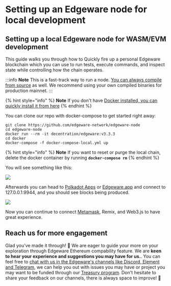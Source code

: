 # Setting up an Edgeware node for local development

## Setting up a local Edgeware node for WASM/EVM development <a id="setting-up-a-edgeware-node-for-ethereumevm-development"></a>

This guide walks you through how to Quickly fire up a personal Edgeware blockchain which you can use to run tests, execute commands, and inspect state while controlling how the chain operates.

:::info
**Note** This is a fast-track way to run a node. [You can always compile from source](https://github.com/hicommonwealth/edgeware-node/tree/v3.2.0) as well. We recommend using your own compiled binaries for production mainnet.
:::

{% hint style="info" %}
**Note** If you don't have [Docker installed, you can quickly install it from here](https://docs.docker.com/get-docker/)
{% endhint %}

You can clone our repo with docker-compose to get started right away:

```text
git clone https://github.com/edgeware-network/edgeware-node
cd edgeware-node
docker run --rm -it decentration/edgeware:v3.3.3
cd docker
docker-compose -f docker-compose-local.yml up
```

{% hint style="info" %}
**Note** If you want to reset or purge the local chain, delete the docker container by running **`docker-compose rm`**
{% endhint %}

You will see something like this:

![](https://user-images.githubusercontent.com/32852637/121593861-5afdd380-ca0a-11eb-80dd-8922a0b7cfc7.PNG)

Afterwards you can head to [Polkadot Apps](https://polkadot.js.org/apps/?rpc=ws%3A%2F%2F127.0.0.1%3A9944#/explorer) or [Edgeware.app](https://www.edgeware.app/?rpc=ws%3A%2F%2F127.0.0.1%3A9944#/explorer) and connect to 127.0.0.1:9944, and you should see blocks being produced.

![](https://user-images.githubusercontent.com/32852637/121594313-e9725500-ca0a-11eb-8f5f-36e5184d6b46.PNG)

Now you can continue to connect [Metamask](https://main.edgeware.wiki/contribute-and-engage/develop/edgeware-smart-contracts/deploy-an-evm-contract/using-metamask), Remix, and Web3.js to have great experience.

## Reach us for more engagement

Glad you've made it through! 🥰 We are eager to guide your more on your exploration through Edgeware Ethereum compability feature. We are **keen to hear your experience and suggestions you may have for us.**. You can feel free to [chat with us in the Edgeware's channels like Discord, Element and Telegram](https://linktr.ee/edg_developers), we can help you out with issues you may have or project you may want to be funded through our <A HREF = "https://docs.edgeware.wiki/edgeware-stack/economics/treasury">Treasury program</A>. Don't hesitate to share your feedback on our channels, there is always space to improve! 🙌
